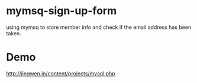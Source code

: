 # mymsq-sign-up-form
using mymsq to store member info and check if the email address has been taken.
# Demo
http://jingwen.in/content/projects/mysql.php
